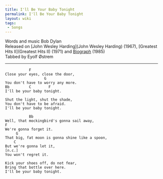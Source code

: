 ```yaml
---
title: I'll Be Your Baby Tonight
permalink: I'll Be Your Baby Tonight
layout: wiki
tags:
 - Songs
---
```


Words and music Bob Dylan  
Released on [John Wesley Harding](John Wesley Harding)
(1967), [Greatest Hits II](Greatest Hits II) (1971) and
[Biograph](Biograph) (1985)  
Tabbed by Eyolf Østrem

* * * * *

               F
    Close your eyes, close the door,
                      G
    You don't have to worry any more.
    Bb         C        F
    I'll be your baby tonight.

    Shut the light, shut the shade,
    You don't have to be afraid.
    I'll be your baby tonight.

               Bb
    Well, that mockingbird's gonna sail away,
    F
    We're gonna forget it.
         G
    That big, fat moon is gonna shine like a spoon,
        C
    But we're gonna let it,
    [n.c.]
    You won't regret it.

    Kick your shoes off, do not fear,
    Bring that bottle over here.
    I'll be your baby tonight.

